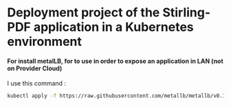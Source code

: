 # Deployment project of the Stirling-PDF application in a Kubernetes environment
#### For install metalLB, for to use in order to expose an application in LAN (not on Provider Cloud)
I use this command :

```sh
kubectl apply -f https://raw.githubusercontent.com/metallb/metallb/v0.13.7/config/manifests/metallb-native.yaml
```
 
